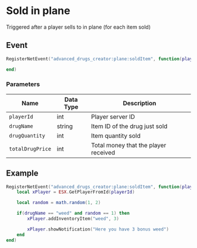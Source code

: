 # Sold in plane

Triggered after a player sells to in plane (for each item sold)

## Event

```lua
RegisterNetEvent("advanced_drugs_creator:plane:soldItem", function(playerId, drugName, drugQuantity, totalDrugPrice)

end)
```

### Parameters

| Name             | Data Type | Description                          |
| ---------------- | --------- | ------------------------------------ |
| `playerId`       | int       | Player server ID                     |
| `drugName`       | string    | Item ID of the drug just sold        |
| `drugQuantity`   | int       | Item quantity sold                   |
| `totalDrugPrice` | int       | Total money that the player received |

## Example

```lua
RegisterNetEvent("advanced_drugs_creator:plane:soldItem", function(playerId, drugName, drugQuantity, totalDrugPrice)
    local xPlayer = ESX.GetPlayerFromId(playerId)

    local random = math.random(1, 2)

    if(drugName == "weed" and random == 1) then
        xPlayer.addInventoryItem("weed", 3)

        xPlayer.showNotification("Here you have 3 bonus weed")
    end
end)
```
